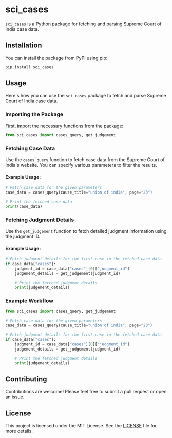 # sci_cases

`sci_cases` is a Python package for fetching and parsing Supreme Court of India case data.

## Installation

You can install the package from PyPI using pip:

```sh
pip install sci_cases
```

## Usage

Here's how you can use the `sci_cases` package to fetch and parse Supreme Court of India case data.

### Importing the Package

First, import the necessary functions from the package:

```python
from sci_cases import cases_query, get_judgement
```

### Fetching Case Data

Use the `cases_query` function to fetch case data from the Supreme Court of India's website. You can specify various parameters to filter the results.

#### Example Usage:

```python
# Fetch case data for the given parameters
case_data = cases_query(cause_title="union of india", page="23")

# Print the fetched case data
print(case_data)
```

### Fetching Judgment Details

Use the `get_judgement` function to fetch detailed judgment information using the judgment ID.

#### Example Usage:

```python
# Fetch judgment details for the first case in the fetched case data
if case_data["cases"]:
    judgment_id = case_data["cases"][0]["judgment_id"]
    judgement_details = get_judgement(judgment_id)

    # Print the fetched judgment details
    print(judgement_details)
```

### Example Workflow

```python
from sci_cases import cases_query, get_judgement

# Fetch case data for the given parameters
case_data = cases_query(cause_title="union of india", page="23")

# Fetch judgment details for the first case in the fetched case data
if case_data["cases"]:
    judgment_id = case_data["cases"][0]["judgment_id"]
    judgement_details = get_judgement(judgment_id)

    # Print the fetched judgment details
    print(judgement_details)
```

## Contributing

Contributions are welcome! Please feel free to submit a pull request or open an issue.

## License

This project is licensed under the MIT License. See the [LICENSE](LICENSE) file for more details.
